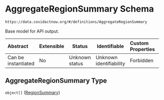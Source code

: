 # AggregateRegionSummary Schema

```txt
https://data.covidactnow.org/#/definitions/AggregateRegionSummary
```

Base model for API output.


| Abstract            | Extensible | Status         | Identifiable            | Custom Properties | Additional Properties | Access Restrictions | Defined In                                                   |
| :------------------ | ---------- | -------------- | ----------------------- | :---------------- | --------------------- | ------------------- | ------------------------------------------------------------ |
| Can be instantiated | No         | Unknown status | Unknown identifiability | Forbidden         | Allowed               | none                | [schemas.json\*](../out/schemas.json "open original schema") |

## AggregateRegionSummary Type

`object[]` ([RegionSummary](schemas-definitions-regionsummary.md))
